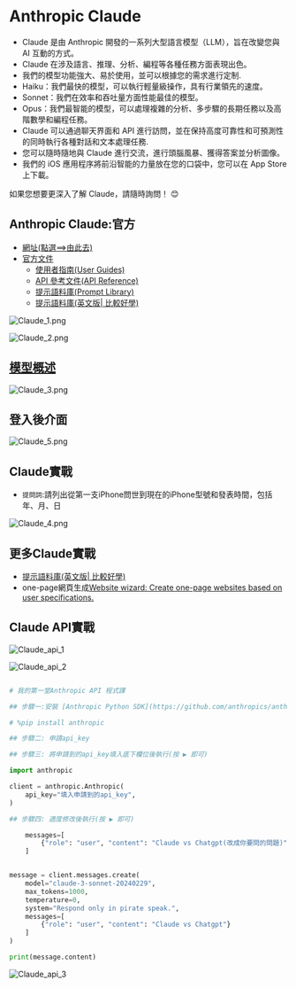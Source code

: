 # Anthropic Claude
- Claude 是由 Anthropic 開發的一系列大型語言模型（LLM），旨在改變您與 AI 互動的方式。
- Claude 在涉及語言、推理、分析、編程等各種任務方面表現出色。
- 我們的模型功能強大、易於使用，並可以根據您的需求進行定制.
- Haiku：我們最快的模型，可以執行輕量級操作，具有行業領先的速度。
- Sonnet：我們在效率和吞吐量方面性能最佳的模型。
- Opus：我們最智能的模型，可以處理複雜的分析、多步驟的長期任務以及高階數學和編程任務。
- Claude 可以通過聊天界面和 API 進行訪問，並在保持高度可靠性和可預測性的同時執行各種對話和文本處理任務.
- 您可以隨時隨地與 Claude 進行交流，進行頭腦風暴、獲得答案並分析圖像。
- 我們的 iOS 應用程序將前沿智能的力量放在您的口袋中，您可以在 App Store 上下載。

如果您想要更深入了解 Claude，請隨時詢問！ 😊

## Anthropic Claude:官方
- [網址(點選==>由此去)](https://www.anthropic.com/claude)
- [官方文件](https://docs.anthropic.com/zh-TW/docs/intro-to-claude)
  - [使用者指南(User Guides)](https://docs.anthropic.com/zh-TW/docs/intro-to-claude)
  - [API 參考文件(API Reference)](https://docs.anthropic.com/zh-TW/api/getting-started)
  - [提示語料庫(Prompt Library)](https://docs.anthropic.com/zh-TW/prompt-library/library)
  - [提示語料庫(英文版| 比較好學)](https://docs.anthropic.com/en/prompt-library/library)

![Claude_1.png](./pics/Claude_1.png)

![Claude_2.png](./pics/Claude_2.png)


## [模型概述](https://docs.anthropic.com/zh-TW/docs/models-overview)

![Claude_3.png](./pics/Claude_3.png)

## 登入後介面

![Claude_5.png](./pics/Claude_5.png)

## Claude實戰

- `提問詞`:請列出從第一支iPhone問世到現在的iPhone型號和發表時間，包括年、月、日 

![Claude_4.png](./pics/Claude_4.png)

## 更多Claude實戰
- [提示語料庫(英文版| 比較好學)](https://docs.anthropic.com/en/prompt-library/library)
- one-page網頁生成[Website wizard: Create one-page websites based on user specifications.](https://docs.anthropic.com/en/prompt-library/website-wizard)


## Claude API實戰

![Claude_api_1](./pics/Claude_api_1.png)

![Claude_api_2](./pics/Claude_api_2.png)

```python

# 我的第一堂Anthropic API 程式課

## 步驟一:安裝 [Anthropic Python SDK](https://github.com/anthropics/anthropic-sdk-python).

# %pip install anthropic

## 步驟二: 申請api_key

## 步驟三: 將申請到的api_key填入底下欄位後執行(按 ▶ 即可)

import anthropic

client = anthropic.Anthropic(
    api_key="填入申請到的api_key",
)

## 步驟四: 適度修改後執行(按 ▶ 即可)

    messages=[
        {"role": "user", "content": "Claude vs Chatgpt(改成你要問的問題)"}
    ]


message = client.messages.create(
    model="claude-3-sonnet-20240229",
    max_tokens=1000,
    temperature=0,
    system="Respond only in pirate speak.",
    messages=[
        {"role": "user", "content": "Claude vs Chatgpt"}
    ]
)

print(message.content)
```

![Claude_api_3](./pics/Claude_api_3.png)
